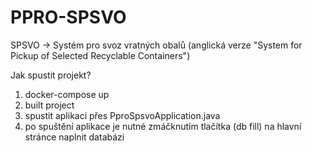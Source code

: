 # PPRO-SPSVO

SPSVO -> Systém pro svoz vratných obalů (anglická verze "System for Pickup of Selected Recyclable Containers")

Jak spustit projekt?

1) docker-compose up
2) built project
3) spustit aplikaci přes PproSpsvoApplication.java
4) po spuštění aplikace je nutné zmáčknutím tlačítka (db fill) na hlavní stránce naplnit databázi